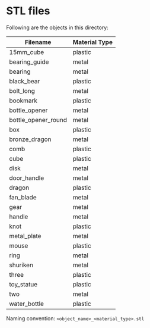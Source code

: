 # STL files
Following are the objects in this directory:

| Filename            | Material Type |
|---------------------|---------------|
| 15mm_cube           | plastic       |
| bearing_guide       | metal         |
| bearing             | metal         |
| black_bear          | plastic       |
| bolt_long           | metal         |
| bookmark            | plastic       |
| bottle_opener       | metal         |
| bottle_opener_round | metal         |
| box                 | plastic       |
| bronze_dragon       | metal         |
| comb                | plastic       |
| cube                | plastic       |
| disk                | metal         |
| door_handle         | metal         |
| dragon              | plastic       |
| fan_blade           | metal         |
| gear                | metal         |
| handle              | metal         |
| knot                | plastic       |
| metal_plate         | metal         |
| mouse               | plastic       |
| ring                | metal         |
| shuriken            | metal         |
| three               | plastic       |
| toy_statue          | plastic       |
| two                 | metal         |
| water_bottle        | plastic       |

Naming convention: `<object_name>_<material_type>.stl`
